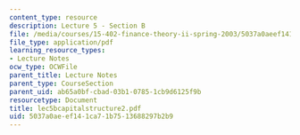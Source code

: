 ```yaml
---
content_type: resource
description: Lecture 5 - Section B
file: /media/courses/15-402-finance-theory-ii-spring-2003/5037a0aeef141ca71b7513688297b2b9_lec5bcapitalstructure2.pdf
file_type: application/pdf
learning_resource_types:
- Lecture Notes
ocw_type: OCWFile
parent_title: Lecture Notes
parent_type: CourseSection
parent_uid: ab65a0bf-cbad-03b1-0785-1cb9d6125f9b
resourcetype: Document
title: lec5bcapitalstructure2.pdf
uid: 5037a0ae-ef14-1ca7-1b75-13688297b2b9
---
```

